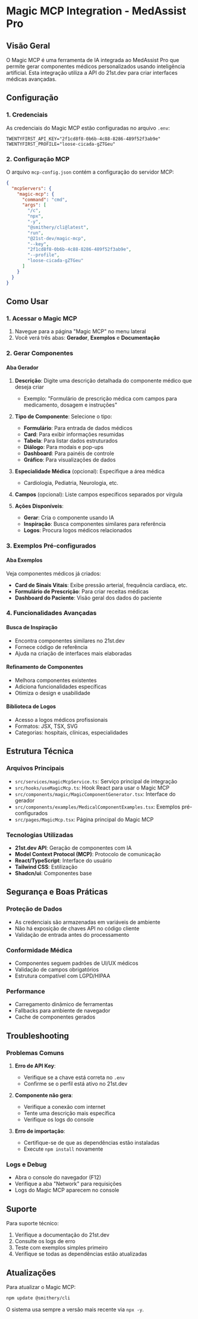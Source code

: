 # Magic MCP Integration - MedAssist Pro

## Visão Geral

O Magic MCP é uma ferramenta de IA integrada ao MedAssist Pro que permite gerar componentes médicos personalizados usando inteligência artificial. Esta integração utiliza a API do 21st.dev para criar interfaces médicas avançadas.

## Configuração

### 1. Credenciais

As credenciais do Magic MCP estão configuradas no arquivo `.env`:

```env
TWENTYFIRST_API_KEY="2f1cd8f8-0b6b-4c88-8286-489f52f3ab9e"
TWENTYFIRST_PROFILE="loose-cicada-gZTGeu"
```

### 2. Configuração MCP

O arquivo `mcp-config.json` contém a configuração do servidor MCP:

```json
{
  "mcpServers": {
    "magic-mcp": {
      "command": "cmd",
      "args": [
        "/c",
        "npx",
        "-y",
        "@smithery/cli@latest",
        "run",
        "@21st-dev/magic-mcp",
        "--key",
        "2f1cd8f8-0b6b-4c88-8286-489f52f3ab9e",
        "--profile",
        "loose-cicada-gZTGeu"
      ]
    }
  }
}
```

## Como Usar

### 1. Acessar o Magic MCP

1. Navegue para a página "Magic MCP" no menu lateral
2. Você verá três abas: **Gerador**, **Exemplos** e **Documentação**

### 2. Gerar Componentes

#### Aba Gerador

1. **Descrição**: Digite uma descrição detalhada do componente médico que deseja criar
   - Exemplo: "Formulário de prescrição médica com campos para medicamento, dosagem e instruções"

2. **Tipo de Componente**: Selecione o tipo:
   - **Formulário**: Para entrada de dados médicos
   - **Card**: Para exibir informações resumidas
   - **Tabela**: Para listar dados estruturados
   - **Diálogo**: Para modais e pop-ups
   - **Dashboard**: Para painéis de controle
   - **Gráfico**: Para visualizações de dados

3. **Especialidade Médica** (opcional): Especifique a área médica
   - Cardiologia, Pediatria, Neurologia, etc.

4. **Campos** (opcional): Liste campos específicos separados por vírgula

5. **Ações Disponíveis**:
   - **Gerar**: Cria o componente usando IA
   - **Inspiração**: Busca componentes similares para referência
   - **Logos**: Procura logos médicos relacionados

### 3. Exemplos Pré-configurados

#### Aba Exemplos

Veja componentes médicos já criados:

- **Card de Sinais Vitais**: Exibe pressão arterial, frequência cardíaca, etc.
- **Formulário de Prescrição**: Para criar receitas médicas
- **Dashboard do Paciente**: Visão geral dos dados do paciente

### 4. Funcionalidades Avançadas

#### Busca de Inspiração

- Encontra componentes similares no 21st.dev
- Fornece código de referência
- Ajuda na criação de interfaces mais elaboradas

#### Refinamento de Componentes

- Melhora componentes existentes
- Adiciona funcionalidades específicas
- Otimiza o design e usabilidade

#### Biblioteca de Logos

- Acesso a logos médicos profissionais
- Formatos: JSX, TSX, SVG
- Categorias: hospitais, clínicas, especialidades

## Estrutura Técnica

### Arquivos Principais

- `src/services/magicMcpService.ts`: Serviço principal de integração
- `src/hooks/useMagicMcp.ts`: Hook React para usar o Magic MCP
- `src/components/magic/MagicComponentGenerator.tsx`: Interface do gerador
- `src/components/examples/MedicalComponentExamples.tsx`: Exemplos pré-configurados
- `src/pages/MagicMcp.tsx`: Página principal do Magic MCP

### Tecnologias Utilizadas

- **21st.dev API**: Geração de componentes com IA
- **Model Context Protocol (MCP)**: Protocolo de comunicação
- **React/TypeScript**: Interface do usuário
- **Tailwind CSS**: Estilização
- **Shadcn/ui**: Componentes base

## Segurança e Boas Práticas

### Proteção de Dados

- As credenciais são armazenadas em variáveis de ambiente
- Não há exposição de chaves API no código cliente
- Validação de entrada antes do processamento

### Conformidade Médica

- Componentes seguem padrões de UI/UX médicos
- Validação de campos obrigatórios
- Estrutura compatível com LGPD/HIPAA

### Performance

- Carregamento dinâmico de ferramentas
- Fallbacks para ambiente de navegador
- Cache de componentes gerados

## Troubleshooting

### Problemas Comuns

1. **Erro de API Key**:
   - Verifique se a chave está correta no `.env`
   - Confirme se o perfil está ativo no 21st.dev

2. **Componente não gera**:
   - Verifique a conexão com internet
   - Tente uma descrição mais específica
   - Verifique os logs do console

3. **Erro de importação**:
   - Certifique-se de que as dependências estão instaladas
   - Execute `npm install` novamente

### Logs e Debug

- Abra o console do navegador (F12)
- Verifique a aba "Network" para requisições
- Logs do Magic MCP aparecem no console

## Suporte

Para suporte técnico:

1. Verifique a documentação do 21st.dev
2. Consulte os logs de erro
3. Teste com exemplos simples primeiro
4. Verifique se todas as dependências estão atualizadas

## Atualizações

Para atualizar o Magic MCP:

```bash
npm update @smithery/cli
```

O sistema usa sempre a versão mais recente via `npx -y`.
